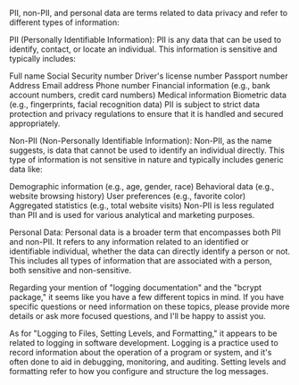 PII, non-PII, and personal data are terms related to data privacy and refer to different types of information:

PII (Personally Identifiable Information):
PII is any data that can be used to identify, contact, or locate an individual. This information is sensitive and typically includes:

Full name
Social Security number
Driver's license number
Passport number
Address
Email address
Phone number
Financial information (e.g., bank account numbers, credit card numbers)
Medical information
Biometric data (e.g., fingerprints, facial recognition data)
PII is subject to strict data protection and privacy regulations to ensure that it is handled and secured appropriately.

Non-PII (Non-Personally Identifiable Information):
Non-PII, as the name suggests, is data that cannot be used to identify an individual directly. This type of information is not sensitive in nature and typically includes generic data like:

Demographic information (e.g., age, gender, race)
Behavioral data (e.g., website browsing history)
User preferences (e.g., favorite color)
Aggregated statistics (e.g., total website visits)
Non-PII is less regulated than PII and is used for various analytical and marketing purposes.

Personal Data:
Personal data is a broader term that encompasses both PII and non-PII. It refers to any information related to an identified or identifiable individual, whether the data can directly identify a person or not. This includes all types of information that are associated with a person, both sensitive and non-sensitive.

Regarding your mention of "logging documentation" and the "bcrypt package," it seems like you have a few different topics in mind. If you have specific questions or need information on these topics, please provide more details or ask more focused questions, and I'll be happy to assist you.

As for "Logging to Files, Setting Levels, and Formatting," it appears to be related to logging in software development. Logging is a practice used to record information about the operation of a program or system, and it's often done to aid in debugging, monitoring, and auditing. Setting levels and formatting refer to how you configure and structure the log messages.
